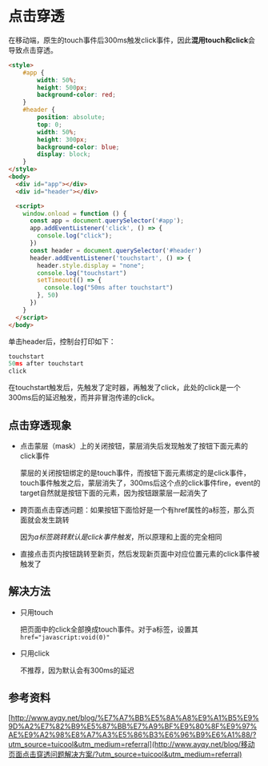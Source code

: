 # 点击穿透

在移动端，原生的touch事件后300ms触发click事件，因此**混用touch和click**会导致点击穿透。

```html
<style>
    #app {
        width: 50%;
        height: 500px;
        background-color: red;
    }
    #header {
        position: absolute;
        top: 0;
        width: 50%;
        height: 300px;
        background-color: blue;
        display: block;
    }
</style>
<body>
  <div id="app"></div>
  <div id="header"></div>

  <script>
    window.onload = function () {
      const app = document.querySelector('#app');
      app.addEventListener('click', () => {
        console.log("click");
      })
      const header = document.querySelector('#header')
      header.addEventListener('touchstart', () => {
        header.style.display = "none";
        console.log("touchstart")
        setTimeout(() => {
          console.log("50ms after touchstart")
        }, 50)
      })
    }
  </script>
</body>
```

单击header后，控制台打印如下：

```javascript
touchstart
50ms after touchstart
click
```

在touchstart触发后，先触发了定时器，再触发了click，此处的click是一个300ms后的延迟触发，而并非冒泡传递的click。

## 点击穿透现象

* 点击蒙层（mask）上的关闭按钮，蒙层消失后发现触发了按钮下面元素的click事件

  蒙层的关闭按钮绑定的是touch事件，而按钮下面元素绑定的是click事件，touch事件触发之后，蒙层消失了，300ms后这个点的click事件fire，event的target自然就是按钮下面的元素，因为按钮跟蒙层一起消失了

* 跨页面点击穿透问题：如果按钮下面恰好是一个有href属性的a标签，那么页面就会发生跳转

  因为*a标签跳转默认是click事件触发*，所以原理和上面的完全相同

* 直接点击页内按钮跳转至新页，然后发现新页面中对应位置元素的click事件被触发了

## 解决方法

* 只用touch

  把页面中的click全部换成touch事件。对于a标签，设置其`href="javascript:void(0)"`

* 只用click

  不推荐，因为默认会有300ms的延迟

## 参考资料

[http://www.ayqy.net/blog/%E7%A7%BB%E5%8A%A8%E9%A1%B5%E9%9D%A2%E7%82%B9%E5%87%BB%E7%A9%BF%E9%80%8F%E9%97%AE%E9%A2%98%E8%A7%A3%E5%86%B3%E6%96%B9%E6%A1%88/?utm_source=tuicool&utm_medium=referral](http://www.ayqy.net/blog/移动页面点击穿透问题解决方案/?utm_source=tuicool&utm_medium=referral)